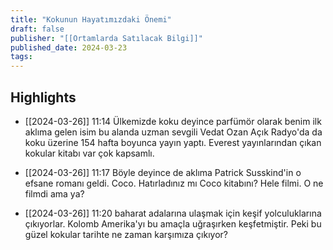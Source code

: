 ```yaml
---
title: "Kokunun Hayatımızdaki Önemi"
draft: false
publisher: "[[Ortamlarda Satılacak Bilgi]]"
published_date: 2024-03-23
tags:
---
```



## Highlights
* [[2024-03-26]] 11:14  Ülkemizde koku deyince parfümör olarak benim ilk aklıma gelen isim bu alanda uzman sevgili Vedat Ozan Açık Radyo'da da koku üzerine 154 hafta boyunca yayın yaptı. Everest yayınlarından çıkan kokular kitabı var çok kapsamlı.

* [[2024-03-26]] 11:17  Böyle deyince de aklıma Patrick Susskind'in o efsane romanı geldi. Coco. Hatırladınız mı Coco kitabını? Hele filmi. O ne filmdi ama ya?

* [[2024-03-26]] 11:20  baharat adalarına ulaşmak için keşif yolculuklarına çıkıyorlar. Kolomb Amerika'yı bu amaçla uğraşırken keşfetmiştir. Peki bu güzel kokular tarihte ne zaman karşımıza çıkıyor?

